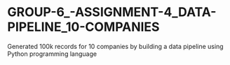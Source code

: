 # GROUP-6_-ASSIGNMENT-4_DATA-PIPELINE_10-COMPANIES
Generated 100k records for 10 companies by building a data pipeline using Python programming language

